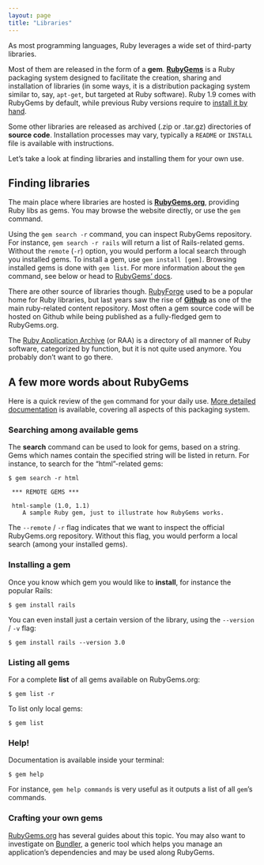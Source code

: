 ```yaml
---
layout: page
title: "Libraries"
---
```


As most programming languages, Ruby leverages a wide set of third-party
libraries.

Most of them are released in the form of a **gem**. [**RubyGems**][1] is
a Ruby packaging system designed to facilitate the creation, sharing and
installation of libraries (in some ways, it is a distribution packaging
system similar to, say, `apt-get`, but targeted at Ruby software). Ruby
1.9 comes with RubyGems by default, while previous Ruby versions require
to [install it by hand][2].

Some other libraries are released as archived (.zip or .tar.gz)
directories of **source code**. Installation processes may vary,
typically a `README` or `INSTALL` file is available with instructions.

Let’s take a look at finding libraries and installing them for your own
use.

## Finding libraries

The main place where libraries are hosted is [**RubyGems.org**][3],
providing Ruby libs as gems. You may browse the website directly, or use
the `gem` command.

Using the `gem search -r` command, you can inspect RubyGems repository.
For instance, `gem search -r rails` will return a list of Rails-related
gems. Without the `remote` (`-r`) option, you would perform a local
search through you installed gems. To install a gem, use `gem install
[gem]`. Browsing installed gems is done with `gem list`. For more
information about the `gem` command, see below or head to
[RubyGems’ docs][1].

There are other source of libraries though. [RubyForge][4] used to be a
popular home for Ruby libraries, but last years saw the rise of
[**Github**][5] as one of the main ruby-related content repository. Most
often a gem source code will be hosted on Github while being published
as a fully-fledged gem to RubyGems.org.

The [Ruby Application Archive][6] (or RAA) is a directory of all manner
of Ruby software, categorized by function, but it is not quite used
anymore. You probably don’t want to go there.

## A few more words about RubyGems

Here is a quick review of the `gem` command for your daily use.
[More detailed documentation][7] is available, covering all aspects of
this packaging system.

### Searching among available gems

The **search** command can be used to look for gems, based on a string.
Gems which names contain the specified string will be listed in return.
For instance, to search for the “html”-related gems:

    $ gem search -r html

     *** REMOTE GEMS ***

     html-sample (1.0, 1.1)
        A sample Ruby gem, just to illustrate how RubyGems works.

The `--remote` / `-r` flag indicates that we want to inspect the
official RubyGems.org repository. Without this flag, you would perform a
local search (among your installed gems).

### Installing a gem

Once you know which gem you would like to **install**, for instance the
popular Rails:

    $ gem install rails

You can even install just a certain version of the library, using the
`--version` / `-v` flag:

    $ gem install rails --version 3.0

### Listing all gems

For a complete **list** of all gems available on RubyGems.org:

    $ gem list -r

To list only local gems:

    $ gem list

### Help!

Documentation is available inside your terminal:

    $ gem help

For instance, `gem help commands` is very useful as it outputs a list of
all `gem`’s commands.

### Crafting your own gems

[RubyGems.org][8] has several guides about this topic. You may also want
to investigate on [Bundler][9], a generic tool which helps you manage an
application’s dependencies and may be used along RubyGems.

[1]: http://docs.rubygems.org
[2]: http://rubygems.org/pages/download
[3]: http://rubygems.org
[4]: http://rubyforge.org/
[5]: http://github.com
[6]: http://raa.ruby-lang.org/
[7]: http://docs.rubygems.org/
[8]: http://guides.rubygems.org
[9]: http://gembundler.com
